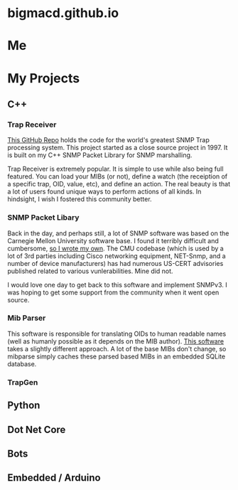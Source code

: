 # bigmacd.github.io

# Me

# My Projects

## C++

### Trap Receiver

[This GitHub Repo](https://github.com/bigmacd/trapreceiver) holds the code for the world's greatest SNMP Trap processing system.  This project started as a close source project in 1997.  It is built on my C++ SNMP Packet Library for SNMP marshalling.

Trap Receiver is extremely popular.  It is simple to use while also being full featured.  You can load your MIBs (or not), define a watch (the receiption of a specific trap, OID, value, etc), and define an action.  The real beauty is that a lot of users found unique ways to perform actions of all kinds.  In hindsight, I wish I fostered this community better.

### SNMP Packet Libary

Back in the day, and perhaps still, a lot of SNMP software was based on the Carnegie Mellon University software base.  I found it terribly difficult and cumbersome, [so I wrote my own](https://github.com/bigmacd/pktlib).  The CMU codebase (which is used by a lot of 3rd parties including Cisco networking equipment, NET-Snmp, and a number of device manufacturers)  has had numerous US-CERT advisories published related to various vunlerabilities.  Mine did not.

I would love one day to get back to this software and implement SNMPv3.  I was hoping to get some support from the community when it went open source.

### Mib Parser

This software is responsible for translating OIDs to human readable names (well as humanly possible as it depends on the MIB author).  [This software](https://github.com/bigmacd/mibparse) takes a slightly different approach.  A lot of the base MIBs don't change, so mibparse simply caches these parsed based MIBs in an embedded SQLite database.

### TrapGen

## Python


## Dot Net Core


## Bots


## Embedded / Arduino


